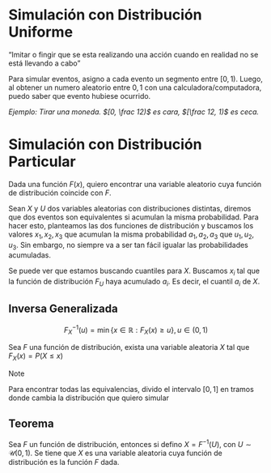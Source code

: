 # Simulación con Distribución Uniforme

“Imitar o fingir que se esta realizando una acción cuando en realidad no se está llevando a cabo”

Para simular eventos, asigno a cada evento un segmento entre $[0,1)$. Luego, al obtener un numero aleatorio entre $0,1$ con una calculadora/computadora, puedo saber que evento hubiese ocurrido. 

*Ejemplo: Tirar una moneda. $[0, \frac 12)$ es cara, $[\frac 12, 1)$ es ceca.*

# Simulación con Distribución Particular

Dada una función $F(x)$, quiero encontrar una variable aleatorio cuya función de distribución coincide con $F$.

Sean $X$ y $U$ dos variables aleatorias con distribuciones distintas, diremos que dos eventos son equivalentes si acumulan la misma probabilidad. Para hacer esto, planteamos las dos funciones de distribución y buscamos los valores $x_1, x_2, x_3$ que acumulan la misma probabilidad $a_1, a_2, a_3$ que $u_1, u_2, u_3$. Sin embargo, no siempre va a ser tan fácil igualar las probabilidades acumuladas.

Se puede ver que estamos buscando cuantiles para $X$. Buscamos $x_i$ tal que la función de distribución $F_U$ haya acumulado $a_i$. Es decir, el cuantil $a_i$ de $X$.

## Inversa Generalizada

$$
F_X^{-1}(u) = \min \{x \in \mathbb{R}: F_X(x) \geq u\}, u \in (0, 1)
$$

Sea $F$ una función de distribución, exista una variable aleatoria $X$ tal que $F_X(x) = P(X \leq x)$

> [!note]
> Para encontrar todas las equivalencias, divido el intervalo $[0,1]$ en tramos donde cambia la distribución que quiero simular


## Teorema

Sea $F$ un función de distribución, entonces si defino $X = F^{-1}(U)$, con $U \sim \mathcal U(0,1)$. Se tiene que $X$ es una variable aleatoria cuya función de distribución es la función $F$ dada.